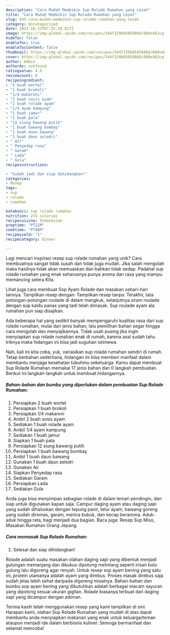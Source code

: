 ```yaml
---
description: "Cara Mudah Membikin Sup Rolade Rumahan yang Lezat"
title: "Cara Mudah Membikin Sup Rolade Rumahan yang Lezat"
slug: 645-cara-mudah-membikin-sup-rolade-rumahan-yang-lezat
category: Uncategorized
date: 2022-10-23T07:55:18.027Z
image: https://img-global.cpcdn.com/recipes/544f159b05859868/680x482cq70/sup-rolade-rumahan-foto-resep-utama.jpg
hideToc: false
enableToc: true
enableTocContent: false
thumbnail: https://img-global.cpcdn.com/recipes/544f159b05859868/680x482cq70/sup-rolade-rumahan-foto-resep-utama.jpg
cover: https://img-global.cpcdn.com/recipes/544f159b05859868/680x482cq70/sup-rolade-rumahan-foto-resep-utama.jpg
author: Admin
authorAv: notfound
ratingvalue: 4.9
reviewcount: 8
recipeingredient:
- "2 buah wortel"
- "1 buah brokoli"
- "1/4 makaroni"
- "2 buah sosis ayam"
- "1 buah rolade ayam"
- "1/4 ayam kampung"
- "1 buah jamur"
- "1 buah pala"
- "12 siung bawang putih"
- "1 buah bawang bombay"
- "1 buah daun bawang"
- "1 buah daun seledri"
- " Air"
- " Penyedap rasa"
- " Garam"
- " Lada"
- " Gula"
recipeinstructions:

- "Sudah jadi dan siap dihidangkan!"
categories:
- Resep
tags:
- sup
- rolade
- rumahan

katakunci: sup rolade rumahan 
nutrition: 274 calories
recipecuisine: Indonesian
preptime: "PT21M"
cooktime: "PT46M"
recipeyield: "1"
recipecategory: Dinner

---
```





Lagi mencari inspirasi resep sup rolade rumahan yang unik? Cara membuatnya sangat tidak susah dan tidak juga mudah. Jika salah mengolah maka hasilnya tidak akan memuaskan dan bahkan tidak sedap. Padahal sup rolade rumahan yang enak seharusnya punya aroma dan rasa yang mampu memancing selera Kita.





Lihat juga cara membuat Sop Ayam Rolade dan masakan sehari-hari lainnya. Tampilkan resep dengan: Tampilkan resep tanpa: Terakhir, tata potongan-potongan roulade di dalam mangkuk, selanjutnya siram roulade dengan sup kaldu panas yang tadi telah dimasak. Sup roulade ayam ala rumahan pun siap disajikan.

Ada beberapa hal yang sedikit banyak mempengaruhi kualitas rasa dari sup rolade rumahan, mulai dari jenis bahan, lalu pemilihan bahan segar hingga cara mengolah dan menyajikannya. Tidak usah pusing jika ingin menyiapkan sup rolade rumahan enak di rumah, karena asal sudah tahu triknya maka hidangan ini bisa jadi suguhan istimewa.






Nah, kali ini kita coba, yuk, variasikan sup rolade rumahan sendiri di rumah. Tetap berbahan sederhana, hidangan ini bisa memberi manfaat dalam membantu menjaga kesehatan tubuhmu sekeluarga. Kamu dapat membuat Sup Rolade Rumahan memakai 17 jenis bahan dan 0 langkah pembuatan. Berikut ini langkah-langkah untuk membuat hidangannya.

<!--inarticleads1-->

##### Bahan-bahan dan bumbu yang diperlukan dalam pembuatan Sup Rolade Rumahan:

1. Persiapkan 2 buah wortel
1. Persiapkan 1 buah brokoli
1. Persiapkan 1/4 makaroni
1. Ambil 2 buah sosis ayam
1. Sediakan 1 buah rolade ayam
1. Ambil 1/4 ayam kampung
1. Sediakan 1 buah jamur
1. Siapkan 1 buah pala
1. Persiapkan 12 siung bawang putih
1. Persiapkan 1 buah bawang bombay
1. Ambil 1 buah daun bawang
1. Gunakan 1 buah daun seledri
1. Gunakan  Air
1. Siapkan  Penyedap rasa
1. Sediakan  Garam
1. Persiapkan  Lada
1. Sediakan  Gula


Anda juga bisa menyimpan sebagian rolade di dalam lemari pendingin, dan siap untuk digunakan kapan saja. Campur daging ayam atau daging sapi yang sudah dihaluskan dengan tepung panir, telur ayam, bawang goreng yang sudah diremas, garam, merica bubuk, dan kecap beraroma. Aduk-aduk hingga rata, bagi menjadi dua bagian. Baca juga: Resep Sup Miso, Masakan Rumahan Orang Jepang. 

<!--inarticleads2-->

##### Cara memasak Sup Rolade Rumahan:


1. Selesai dan siap dihidangkan!

Rolade adalah suatu masakan olahan daging sapi yang dibentuk menjadi gulungan memanjang dan dikukus dipotong melintang seperti irisan bolu gulung lalu digoreng agar renyah. Untuk resep sop ayam bening yang satu ini, protein utamanya adalah ayam yang direbus. Proses masak direbus saja sudah jelas lebih sehat daripada digoreng misalnya. Bahan-bahan dan bumbu sop ayam bening yang dibutuhkan adalah berbagai macam sayuran yang dipotong sesuai ukuran gigitan. Rolade biasanya terbuat dari daging sapi yang dicampur dengan adonan. 

Terima kasih telah menggunakan resep yang kami tampilkan di sini. Harapan kami, olahan Sup Rolade Rumahan yang mudah di atas dapat membantu anda menyiapkan makanan yang enak untuk keluarga/teman ataupun menjadi ide dalam berbisnis kuliner. Semoga bermanfaat dan selamat mencoba!
